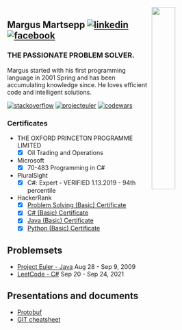 <img align="right" width="33%" src="https://scontent-hel3-1.xx.fbcdn.net/v/t1.6435-9/84332732_2931300460253964_454701281320108032_n.jpg?_nc_cat=109&ccb=1-5&_nc_sid=09cbfe&_nc_ohc=sYtLOi1xrO4AX_aBwXK&_nc_ht=scontent-hel3-1.xx&oh=0757604df0a1bef1170df04f0beb5f68&oe=6174D7CB">

## Margus Martsepp [![linkedin](https://appicons.about.me/linkedin/32x32.png)](https://www.linkedin.com/in/margus-martsepp) [![facebook](https://appicons.about.me/facebook/32x32.png)](https://www.facebook.com/MARTSEPPMARGUS)
### THE PASSIONATE PROBLEM SOLVER.
Margus started with his first programming language in 2001 Spring and has been accumulating knowledge since. He loves efficient code and intelligent solutions.

[![stackoverflow](https://stackexchange.com/users/flair/34563.png)](https://stackoverflow.com/cv/margusmartsepp)
[![projecteuler](https://projecteuler.net/profile/margusmartsepp.png)](https://projecteuler.net/)
[![codewars](https://www.codewars.com/users/margusmartsepp/badges/small)](https://www.codewars.com/users/margusmartsepp)

### Certificates
- THE OXFORD PRINCETON PROGRAMME LIMITED 
  - [x] Oil Trading and Operations
- Microsoft
  - [x] 70-483 Programming in C#
- PluralSight
  - [x] C#: Expert - VERIFIED 1.13.2019 - 94th percentile
- HackerRank
  - [x] [Problem Solving (Basic) Certificate](https://www.hackerrank.com/certificates/7e5318a6fd54)
  - [x] [C# (Basic) Certificate](https://www.hackerrank.com/certificates/8455af5cf52f)
  - [x] [Java (Basic) Certificate](https://www.hackerrank.com/certificates/d6bff7e9e024)
  - [x] [Python (Basic) Certificate](https://www.hackerrank.com/certificates/81022243befb)

## Problemsets
- [Project Euler - Java](https://github.com/margusmartsepp/margusmartsepp.github.io/blob/master/ProjectEulerJava.md) Aug 28 - Sep 9, 2009
- [LeetCode - C#](https://github.com/margusmartsepp/margusmartsepp.github.io/blob/master/LeetCodeC%23.md) Sep 20 - Sep 24, 2021


## Presentations and documents
- [Protobuf](https://github.com/margusmartsepp/margusmartsepp.github.io/blob/master/Presentations/Protobuf.pptx) 
- [GIT cheatsheet](https://github.com/margusmartsepp/margusmartsepp.github.io/blob/master/GitCheatSheet.md) 
